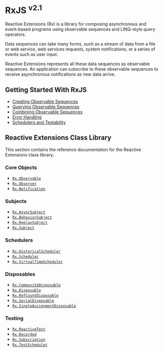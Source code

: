# RxJS <sup>v2.1</sup>

Reactive Extensions (Rx) is a library for composing asynchronous and event-based programs using observable sequences and LINQ-style query operators.

Data sequences can take many forms, such as a stream of data from a file or web service, web services requests, system notifications, or a series of events such as user input.

Reactive Extensions represents all these data sequences as observable sequences. An application can subscribe to these observable sequences to receive asynchronous notifications as new data arrive. 

## Getting Started With RxJS

- [Creating Observable Sequences](creating.md)
- [Querying Observable Sequences](querying.md)
- [Combining Observable Sequences](combining.md)
- [Error Handling](errors.md)
- [Schedulers and Testability](schedulers.md)

## Reactive Extensions Class Library

This section contains the reference documentation for the Reactive Extensions class library.

### Core Objects

- [`Rx.Observable`](observable.md)
- [`Rx.Observer`](observer.md)
- [`Rx.Notification`](notification.md)

### Subjects

- [`Rx.AsyncSubject`](asyncsubject.md)
- [`Rx.BehaviorSubject`](behaviorsubject.md)
- [`Rx.ReplaySubject`](replaysubject.md)
- [`Rx.Subject`](subject.md)

### Schedulers

- [`Rx.HistoricalScheduler`](historicalscheduler.md)
- [`Rx.Scheduler`](scheduler.md)
- [`Rx.VirtualTimeScheduler`](virtualtimescheduler.md)

### Disposables

- [`Rx.CompositeDisposable`](compositedisposable.md)
- [`Rx.Disposable`](disposable.md)
- [`Rx.RefCountDisposable`](refcountdisposable.md)
- [`Rx.SerialDisposable`](serialdisposable.md)
- [`Rx.SingleAssignmentDisposable`](singleassignmentdisposable.md)

### Testing

- [`Rx.ReactiveTest`](reactivetest.md)
- [`Rx.Recorded`](recorded.md)
- [`Rx.Subscription`](subscription.md)
- [`Rx.TestScheduler`](testscheduler.md)
